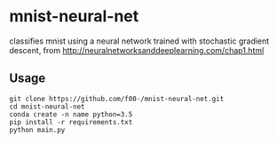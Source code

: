 # mnist-neural-net
classifies mnist using a neural network trained with stochastic gradient descent, from http://neuralnetworksanddeeplearning.com/chap1.html

## Usage
```
git clone https://github.com/f00-/mnist-neural-net.git
cd mnist-neural-net
conda create -n name python=3.5
pip install -r requirements.txt
python main.py
```

